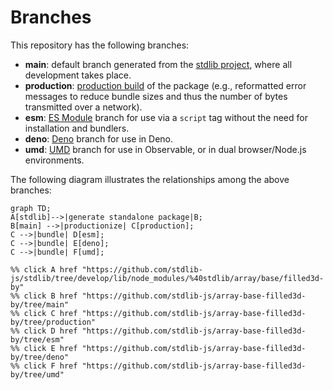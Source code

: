 <!--

@license Apache-2.0

Copyright (c) 2022 The Stdlib Authors.

Licensed under the Apache License, Version 2.0 (the "License");
you may not use this file except in compliance with the License.
You may obtain a copy of the License at

    http://www.apache.org/licenses/LICENSE-2.0

Unless required by applicable law or agreed to in writing, software
distributed under the License is distributed on an "AS IS" BASIS,
WITHOUT WARRANTIES OR CONDITIONS OF ANY KIND, either express or implied.
See the License for the specific language governing permissions and
limitations under the License.

-->

# Branches

This repository has the following branches:

-   **main**: default branch generated from the [stdlib project][stdlib-url], where all development takes place.
-   **production**: [production build][production-url] of the package (e.g., reformatted error messages to reduce bundle sizes and thus the number of bytes transmitted over a network).
-   **esm**: [ES Module][esm-url] branch for use via a `script` tag without the need for installation and bundlers.
-   **deno**: [Deno][deno-url] branch for use in Deno.
-   **umd**: [UMD][umd-url] branch for use in Observable, or in dual browser/Node.js environments.

The following diagram illustrates the relationships among the above branches:

```mermaid
graph TD;
A[stdlib]-->|generate standalone package|B;
B[main] -->|productionize| C[production];
C -->|bundle| D[esm];
C -->|bundle| E[deno];
C -->|bundle| F[umd];

%% click A href "https://github.com/stdlib-js/stdlib/tree/develop/lib/node_modules/%40stdlib/array/base/filled3d-by"
%% click B href "https://github.com/stdlib-js/array-base-filled3d-by/tree/main"
%% click C href "https://github.com/stdlib-js/array-base-filled3d-by/tree/production"
%% click D href "https://github.com/stdlib-js/array-base-filled3d-by/tree/esm"
%% click E href "https://github.com/stdlib-js/array-base-filled3d-by/tree/deno"
%% click F href "https://github.com/stdlib-js/array-base-filled3d-by/tree/umd"
```

[stdlib-url]: https://github.com/stdlib-js/stdlib/tree/develop/lib/node_modules/%40stdlib/array/base/filled3d-by
[production-url]: https://github.com/stdlib-js/array-base-filled3d-by/tree/production
[deno-url]: https://github.com/stdlib-js/array-base-filled3d-by/tree/deno
[umd-url]: https://github.com/stdlib-js/array-base-filled3d-by/tree/umd
[esm-url]: https://github.com/stdlib-js/array-base-filled3d-by/tree/esm